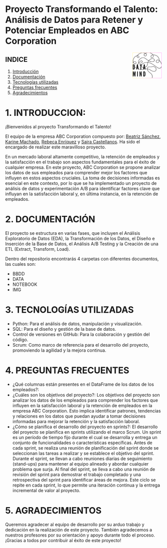 
# Proyecto Transformando el Talento: Análisis de Datos para Retener y Potenciar Empleados en ABC Corporation

<img src="https://github.com/rebeca-enma/proyecto-da-promo-G-modulo-3-team-4/raw/main/IMG/logo.png" alt="Logo" width="100" align="right">






## INDICE
1. [Introducción](#1-introducción)
2. [Documentación](#2-documentación)
3. [Tecnologías utilizadas](#3-tecnolgias-utilizadas)
4. [Preguntas frecuentes](#4-preguntas-frecuentes)
5. [Agradecimientos](#5-agradecimientos)

# 1. INTRODUCCION:

¡Bienvenidos al proyecto Transformando el Talento!

El equipo de la empresa ABC Corporation compuesto por: [Beatriz Sánchez](https://github.com/BSReguera), [Karine Machado](https://github.com/karinem0), [Rebeca Enríquez](https://github.com/rebeca-enma) y [Saira Castellanos](https://github.com/saira2911). Ha sido el encargado de realizar este maravilloso proyecto. 

En un mercado laboral altamente competitivo, la retención de empleados y la satisfacción en el trabajo son aspectos fundamentales para el éxito de cualquier empresa. En este proyecto, ABC Corporation se propone analizar los datos de sus empleados para comprender mejor los factores que influyen en estos aspectos cruciales. La toma de decisiones informadas es esencial en este contexto, por lo que se ha implementado un proyecto de análisis de datos y experimentación A/B para identificar factores clave que influyan en la satisfacción laboral y, en última instancia, en la retención de empleados.

# 2.	DOCUMENTACIÓN
El proyecto se estructura en varias fases, que incluyen el Análisis Exploratorio de Datos (EDA), la Transformación de los Datos, el Diseño e Inserción de la Base de Datos, el Análisis A/B Testing y la Creación de una ETL (Extract, Transform, Load).

Dentro del repositorio encontrarás 4 carpetas con diferentes documentos, las cuales son:
- BBDD
- DATA
- NOTEBOOK
- IMG

# 3.	TECNOLOGÍAS UTILIZADAS

-	Python: Para el análisis de datos, manipulación y visualización.
-	SQL: Para el diseño y gestión de la base de datos.
-	Control de versiones en GitHub: Para la colaboración y gestión del código.
-	Scrum: Como marco de referencia para el desarrollo del proyecto, promoviendo la agilidad y la mejora continua.

# 4.	PREGUNTAS FRECUENTES

-	¿Qué columnas están presentes en el DataFrame de los datos de los empleados?:
-	¿Cuáles son los objetivos del proyecto?: Los objetivos del proyecto son analizar los datos de los empleados para comprender los factores que influyen en la satisfacción laboral y la retención de empleados en la empresa ABC Corporation. Esto implica identificar patrones, tendencias y relaciones en los datos que puedan ayudar a tomar decisiones informadas para mejorar la retención y la satisfacción laboral.
-	¿Cómo se planifica el desarrollo del proyecto en sprints?: El desarrollo del proyecto se planifica en sprints utilizando el marco Scrum. Un sprint es un período de tiempo fijo durante el cual se desarrolla y entrega un conjunto de funcionalidades o características específicas. Antes de cada sprint, se realiza una reunión de planificación del sprint donde se seleccionan las tareas a realizar y se establece el objetivo del sprint. Durante el sprint, se llevan a cabo reuniones diarias de seguimiento (stand-ups) para mantener al equipo alineado y abordar cualquier problema que surja. Al final del sprint, se lleva a cabo una reunión de revisión del sprint para demostrar el trabajo completado y una retrospectiva del sprint para identificar áreas de mejora. Este ciclo se repite en cada sprint, lo que permite una iteración continua y la entrega incremental de valor al proyecto.

# 5.	AGRADECIMIENTOS
Queremos agradecer al equipo de desarrollo por su arduo trabajo y dedicación en la realización de este proyecto. También agradecemos a nuestros profesores por su orientación y apoyo durante todo el proceso. ¡Gracias a todos por contribuir al éxito de este proyecto!

